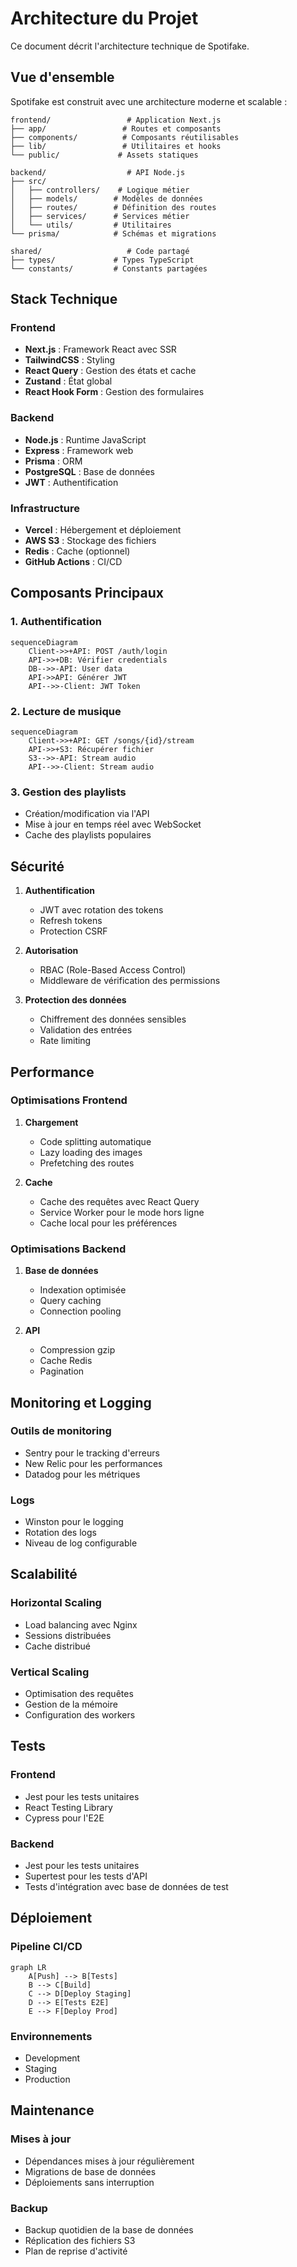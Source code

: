 # Architecture du Projet

Ce document décrit l'architecture technique de Spotifake.

## Vue d'ensemble

Spotifake est construit avec une architecture moderne et scalable :

```
frontend/                 # Application Next.js
├── app/                 # Routes et composants
├── components/          # Composants réutilisables
├── lib/                 # Utilitaires et hooks
└── public/             # Assets statiques

backend/                  # API Node.js
├── src/
│   ├── controllers/    # Logique métier
│   ├── models/        # Modèles de données
│   ├── routes/        # Définition des routes
│   ├── services/      # Services métier
│   └── utils/         # Utilitaires
└── prisma/            # Schémas et migrations

shared/                   # Code partagé
├── types/             # Types TypeScript
└── constants/         # Constants partagées
```

## Stack Technique

### Frontend
- **Next.js** : Framework React avec SSR
- **TailwindCSS** : Styling
- **React Query** : Gestion des états et cache
- **Zustand** : État global
- **React Hook Form** : Gestion des formulaires

### Backend
- **Node.js** : Runtime JavaScript
- **Express** : Framework web
- **Prisma** : ORM
- **PostgreSQL** : Base de données
- **JWT** : Authentification

### Infrastructure
- **Vercel** : Hébergement et déploiement
- **AWS S3** : Stockage des fichiers
- **Redis** : Cache (optionnel)
- **GitHub Actions** : CI/CD

## Composants Principaux

### 1. Authentification

```mermaid
sequenceDiagram
    Client->>+API: POST /auth/login
    API->>+DB: Vérifier credentials
    DB-->>-API: User data
    API->>API: Générer JWT
    API-->>-Client: JWT Token
```

### 2. Lecture de musique

```mermaid
sequenceDiagram
    Client->>+API: GET /songs/{id}/stream
    API->>+S3: Récupérer fichier
    S3-->>-API: Stream audio
    API-->>-Client: Stream audio
```

### 3. Gestion des playlists

- Création/modification via l'API
- Mise à jour en temps réel avec WebSocket
- Cache des playlists populaires

## Sécurité

1. **Authentification**
   - JWT avec rotation des tokens
   - Refresh tokens
   - Protection CSRF

2. **Autorisation**
   - RBAC (Role-Based Access Control)
   - Middleware de vérification des permissions

3. **Protection des données**
   - Chiffrement des données sensibles
   - Validation des entrées
   - Rate limiting

## Performance

### Optimisations Frontend

1. **Chargement**
   - Code splitting automatique
   - Lazy loading des images
   - Prefetching des routes

2. **Cache**
   - Cache des requêtes avec React Query
   - Service Worker pour le mode hors ligne
   - Cache local pour les préférences

### Optimisations Backend

1. **Base de données**
   - Indexation optimisée
   - Query caching
   - Connection pooling

2. **API**
   - Compression gzip
   - Cache Redis
   - Pagination

## Monitoring et Logging

### Outils de monitoring
- Sentry pour le tracking d'erreurs
- New Relic pour les performances
- Datadog pour les métriques

### Logs
- Winston pour le logging
- Rotation des logs
- Niveau de log configurable

## Scalabilité

### Horizontal Scaling
- Load balancing avec Nginx
- Sessions distribuées
- Cache distribué

### Vertical Scaling
- Optimisation des requêtes
- Gestion de la mémoire
- Configuration des workers

## Tests

### Frontend
- Jest pour les tests unitaires
- React Testing Library
- Cypress pour l'E2E

### Backend
- Jest pour les tests unitaires
- Supertest pour les tests d'API
- Tests d'intégration avec base de données de test

## Déploiement

### Pipeline CI/CD
```mermaid
graph LR
    A[Push] --> B[Tests]
    B --> C[Build]
    C --> D[Deploy Staging]
    D --> E[Tests E2E]
    E --> F[Deploy Prod]
```

### Environnements
- Development
- Staging
- Production

## Maintenance

### Mises à jour
- Dépendances mises à jour régulièrement
- Migrations de base de données
- Déploiements sans interruption

### Backup
- Backup quotidien de la base de données
- Réplication des fichiers S3
- Plan de reprise d'activité 